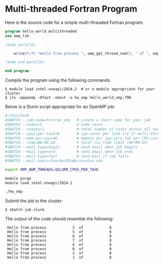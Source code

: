 # Multi-threaded Fortran Program

Here is the source code for a simple multi-threaded Fortran program:

```fortran
program hello_world_multithreaded
use omp_lib

!$omp parallel

    write(*,*) "Hello from process ", omp_get_thread_num(), " of ", omp_get_num_threads()

!$omp end parallel

end program
```

Compile the program using the following commands:

```
$ module load intel-oneapi/2024.2  # or a module appropriate for your cluster
$ ifx -qopenmp -Ofast -xHost -o hw_omp hello_world_omp.f90
```

Below is a Slurm script appropriate for an OpenMP job:

```bash
#!/bin/bash
#SBATCH --job-name=fortran_omp   # create a short name for your job
#SBATCH --nodes=1                # node count
#SBATCH --ntasks=1               # total number of tasks across all nodes
#SBATCH --cpus-per-task=8        # cpu-cores per task (>1 if multi-threaded tasks)
#SBATCH --mem-per-cpu=4G         # memory per cpu-core (4G per CPU-core is default)
#SBATCH --time=00:00:10          # total run time limit (HH:MM:SS)
#SBATCH --mail-type=begin        # send email when job begins
#SBATCH --mail-type=end          # send email when job ends
#SBATCH --mail-type=fail         # send mail if job fails
#SBATCH --mail-user=<YourNetID>@princeton.edu

export OMP_NUM_THREADS=$SLURM_CPUS_PER_TASK

module purge
module load intel-oneapi/2024.2

./hw_omp
```

Submit the job to the cluster:

```
$ sbatch job.slurm
```

The output of the code should resemble the following:

```
 Hello from process            3  of            8
 Hello from process            5  of            8
 Hello from process            6  of            8
 Hello from process            7  of            8
 Hello from process            4  of            8
 Hello from process            0  of            8
 Hello from process            2  of            8
 Hello from process            1  of            8
```
